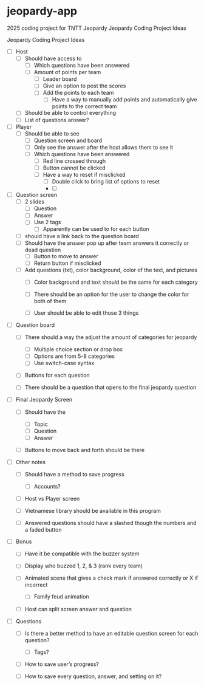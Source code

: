 # jeopardy-app
2025 coding project for TNTT Jeopardy 
Jeopardy Coding Project Ideas

Jeopardy Coding Project Ideas

- [ ] Host
    - [ ] Should have access to
        - [ ] Which questions have been answered 
        - [ ] Amount of points per team 
            - [ ] Leader board
            - [ ] Give an option to post the scores
            - [ ] Add the points to each team 
                - [ ] Have a way to manually add points and automatically give points to the correct team
    - [ ] Should be able to control everything 
    - [ ] List of questions answer? 

- [ ] Player
    - [ ] Should be able to see
        - [ ] Question screen and board
        - [ ] Only see the answer after the host allows them to see it 
        - [ ] Which questions have been answered 
            - [ ] Red line crossed through
            - [ ] Button cannot be clicked 
            - [ ] Have a way to reset if misclicked
                - [ ] Double click to bring list of options to reset
                - [ ] 


- [ ] Question screen 
    - [ ] 2 slides
        - [ ] Question
        - [ ] Answer 
        - [ ] Use 2 tags
            - [ ] Apparently can be used to for each button 
    - [ ] should have a link back to the question board
    - [ ] Should have the answer pop up after team answers it correctly or dead question
        - [ ] Button to move to answer 
        - [ ] Return button if misclicked 
    - [ ] Add questions (txt), color background, color of the text, and pictures
        - [ ] Color background and text should be the same for each category
        - [ ] There should be an option for the user to change the color for both of them
        - [ ] User should be able to edit those 3 things 


- [ ] Question board
    - [ ] There should a way the adjust the amount of categories for jeopardy
        - [ ] Multiple choice section or drop box
        - [ ] Options are from 5-8 categories 
        - [ ] Use switch-case syntax
    - [ ] Buttons for each question 
    - [ ] There should be a question that opens to the final jeopardy question


- [ ] Final Jeopardy Screen
    - [ ] Should have the 
        - [ ] Topic 
        - [ ] Question
        - [ ] Answer 
    - [ ] Buttons to move back and forth should be there 


- [ ] Other notes
    - [ ] Should have a method to save progress
        - [ ] Accounts?
    - [ ] Host vs Player screen 
    - [ ] Vietnamese library should be available in this program 
    - [ ] Answered questions should have a slashed though the numbers and a faded button


- [ ] Bonus
    - [ ] Have it be compatible with the buzzer system 
    - [ ] Display who buzzed 1, 2, & 3 (rank every team) 
    - [ ] Animated scene that gives a check mark if answered correctly or X if incorrect
        - [ ] Family feud animation 
    - [ ] Host can split screen answer and question


- [ ] Questions
    - [ ] Is there a better method to have an editable question screen for each question?
        - [ ] Tags?
    - [ ] How to save user’s progress?
    - [ ] How to save every question, answer, and setting on it?






